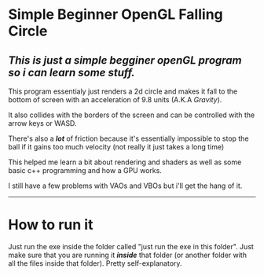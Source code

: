 Simple Beginner OpenGL Falling Circle
=====================================

***This is just a simple begginer openGL program so i can learn some stuff.***
---

This program essentialy just renders a 2d circle and makes it fall to the bottom of screen with an acceleration of 9.8 units (A.K.A *Gravity*).

It also collides with the borders of the screen and can be controlled with the arrow keys or WASD.

There's also a ***lot*** of friction because it's essentially impossible to stop the ball if it gains too much velocity (not really it just takes a long time)

This helped me learn a bit about rendering and shaders as well as some basic c++ programming and how a GPU works.

I still have a few problems with VAOs and VBOs but i'll get the hang of it.

---
# How to run it
 Just run the exe inside the folder called "just run the exe in this folder". Just make sure that you are running it ***inside*** that folder (or another folder with all the files inside that folder). Pretty self-explanatory.
